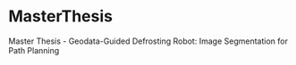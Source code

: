 # MasterThesis
Master Thesis - Geodata-Guided Defrosting Robot: Image Segmentation for Path Planning
